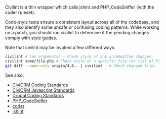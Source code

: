 Civilint is a thin wrapper which calls jshint and PHP_CodeSniffer (with the coder ruleset).

Code-style tests ensure a consistent layout across all of the codebase, and they also identify some unsafe or confusing coding patterns. While working on a patch, you should run civilint to determine if the pending changes comply with style guides. 

Note that civilint may be invoked a few different ways:

```bash
civilint # (no arguments) – Check style of any uncommitted changes.
civilint some/file.php # Check style of a specific file (or list of files).
git diff --name-only origin/4.6.. | civilint - # Check changed files
```

See also:

- [CiviCRM Coding Standards](/standards/php.md)
- [CiviCRM Javascript Standards](/standards/javascript.md)
- [Drupal Coding Standards](https://www.drupal.org/docs/develop/standards/coding-standards)
- [PHP_CodeSniffer](https://github.com/squizlabs/PHP_CodeSniffer)
- [coder](https://github.com/civicrm/coder)
- [jshint](http://jshint.com/)
